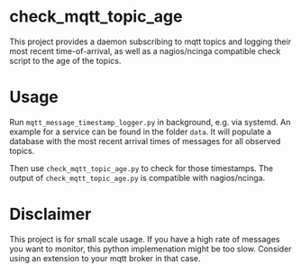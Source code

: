 # check_mqtt_topic_age
This project provides a daemon subscribing to mqtt topics and logging their 
most recent time-of-arrival, 
as well as a nagios/ncinga compatible check script to the age of the topics.

# Usage
Run `mqtt_message_timestamp_logger.py` in background, e.g. via systemd.
An example for a service can be found in the folder `data`.
It will populate a database with the most recent arrival times of messages 
for all observed topics.

Then use `check_mqtt_topic_age.py` to check for those timestamps.
The output of `check_mqtt_topic_age.py` is compatible with nagios/ncinga.


# Disclaimer
This project is for small scale usage. If you have a high rate of messages you 
want to monitor, this python implemenation might be too slow.
Consider using an extension to your mqtt broker in that case.

